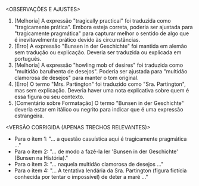 <OBSERVAÇÕES E AJUSTES>
1. [Melhoria] A expressão "tragically practical" foi traduzida como "tragicamente prática". Embora esteja correta, poderia ser ajustada para "tragicamente pragmática" para capturar melhor o sentido de algo que é inevitavelmente prático devido às circunstâncias.
2. [Erro] A expressão "Bunsen in der Geschichte" foi mantida em alemão sem tradução ou explicação. Deveria ser traduzida ou explicada em português.
3. [Melhoria] A expressão "howling mob of desires" foi traduzida como "multidão barulhenta de desejos". Poderia ser ajustada para "multidão clamorosa de desejos" para manter o tom original.
4. [Erro] O termo "Mrs. Partington" foi traduzido como "Sra. Partington", mas sem explicação. Deveria haver uma nota explicativa sobre quem é essa figura ou seu contexto.
5. [Comentário sobre Formatação] O termo "Bunsen in der Geschichte" deveria estar em itálico ou negrito para indicar que é uma expressão estrangeira.

<VERSÃO CORRIGIDA (APENAS TRECHOS RELEVANTES)>
- Para o item 1: "... a questão casuística aqui é tragicamente pragmática ..."
- Para o item 2: "... de modo a fazê-la ler 'Bunsen in der Geschichte' (Bunsen na História)."
- Para o item 3: "... naquela multidão clamorosa de desejos ..."
- Para o item 4: "... A tentativa lendária da Sra. Partington (figura fictícia conhecida por tentar o impossível) de deter a maré ..."